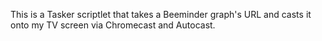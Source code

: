 This is a Tasker scriptlet that takes a Beeminder graph's URL and casts it onto my TV screen via Chromecast and Autocast.
